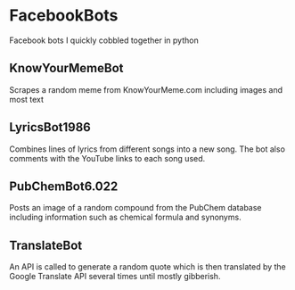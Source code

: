 # FacebookBots
Facebook bots I quickly cobbled together in python

## KnowYourMemeBot
Scrapes a random meme from KnowYourMeme.com including images and most text

## LyricsBot1986
Combines lines of lyrics from different songs into a new song. The bot also comments with the YouTube links to each song used.

## PubChemBot6.022
Posts an image of a random compound from the PubChem database including information such as chemical formula and synonyms.

## TranslateBot
An API is called to generate a random quote which is then translated by the Google Translate API several times until mostly gibberish.

